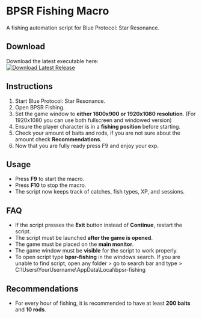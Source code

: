 # BPSR Fishing Macro

A fishing automation script for Blue Protocol: Star Resonance.

## Download

Download the latest executable here:  
[![Download Latest Release](https://img.shields.io/badge/Download-Latest%20Release-blue?style=for-the-badge)](https://github.com/rdsp04/bpsr-fishing/releases/latest)

## Instructions

1. Start Blue Protocol: Star Resonance.
2. Open BPSR Fishing.
3. Set the game window to **either 1600x900 or 1920x1080 resolution**. (For 1920x1080 you can use both fullscreen and windowed version)  
4. Ensure the player character is in a **fishing position** before starting.
5. Check your amount of baits and rods, if you are not sure about the amount check **Recommendations**.
6. Now that you are fully ready press F9 and enjoy your exp. 

## Usage

- Press **F9** to start the macro.  
- Press **F10** to stop the macro.  
- The script now keeps track of catches, fish types, XP, and sessions.

## FAQ

- If the script presses the **Exit** button instead of **Continue**, restart the script.  
- The script must be launched **after the game is opened**.  
- The game must be placed on the **main monitor**.  
- The game window must be **visible** for the script to work properly.
- To open script type **bpsr-fishing** in the windows search.
  If you are unable to find script, open any folder > go to search bar and type > C:\Users\YourUsername\AppData\Local\bpsr-fishing 

## Recommendations

- For every hour of fishing, it is recommended to have at least **200 baits** and **10 rods**.
